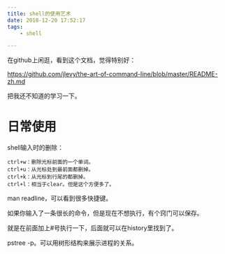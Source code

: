 ```yaml
---
title: shell的使用艺术
date: 2018-12-20 17:52:17
tags:
	- shell

---
```




在github上闲逛，看到这个文档，觉得特别好：

https://github.com/jlevy/the-art-of-command-line/blob/master/README-zh.md

把我还不知道的学习一下。

# 日常使用

shell输入时的删除：

```
ctrl+w：删除光标前面的一个单词。
ctrl+u：从光标处到最前面都删掉。
ctrl+k：从光标到行尾的都删掉。
ctrl+l：相当于clear。但是这个方便多了。
```

man readline，可以看到很多快捷键。



如果你输入了一条很长的命令，但是现在不想执行，有个窍门可以保存。

就是在前面加上#号执行一下，后面就可以在history里找到了。

pstree -p。可以用树形结构来展示进程的关系。




